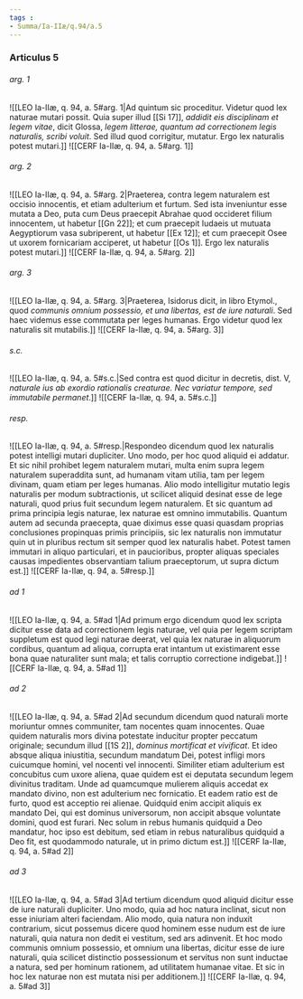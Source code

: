 ```yaml
---
tags : 
- Summa/Ia-IIæ/q.94/a.5
---
```


### Articulus 5

###### arg. 1
![[LEO Ia-IIæ, q. 94, a. 5#arg. 1|Ad quintum sic proceditur. Videtur quod lex naturae mutari possit. Quia super illud [[Si 17]], *addidit eis disciplinam et legem vitae*, dicit Glossa, *legem litterae, quantum ad correctionem legis naturalis, scribi voluit*. Sed illud quod corrigitur, mutatur. Ergo lex naturalis potest mutari.]]
![[CERF Ia-IIæ, q. 94, a. 5#arg. 1]]

###### arg. 2
![[LEO Ia-IIæ, q. 94, a. 5#arg. 2|Praeterea, contra legem naturalem est occisio innocentis, et etiam adulterium et furtum. Sed ista inveniuntur esse mutata a Deo, puta cum Deus praecepit Abrahae quod occideret filium innocentem, ut habetur [[Gn 22]]; et cum praecepit Iudaeis ut mutuata Aegyptiorum vasa subriperent, ut habetur [[Ex 12]]; et cum praecepit Osee ut uxorem fornicariam acciperet, ut habetur [[Os 1]]. Ergo lex naturalis potest mutari.]]
![[CERF Ia-IIæ, q. 94, a. 5#arg. 2]]

###### arg. 3
![[LEO Ia-IIæ, q. 94, a. 5#arg. 3|Praeterea, Isidorus dicit, in libro Etymol., quod *communis omnium possessio, et una libertas, est de iure naturali*. Sed haec videmus esse commutata per leges humanas. Ergo videtur quod lex naturalis sit mutabilis.]]
![[CERF Ia-IIæ, q. 94, a. 5#arg. 3]]

###### s.c.
![[LEO Ia-IIæ, q. 94, a. 5#s.c.|Sed contra est quod dicitur in decretis, dist. V, *naturale ius ab exordio rationalis creaturae. Nec variatur tempore, sed immutabile permanet*.]]
![[CERF Ia-IIæ, q. 94, a. 5#s.c.]]

###### resp.
![[LEO Ia-IIæ, q. 94, a. 5#resp.|Respondeo dicendum quod lex naturalis potest intelligi mutari dupliciter. Uno modo, per hoc quod aliquid ei addatur. Et sic nihil prohibet legem naturalem mutari, multa enim supra legem naturalem superaddita sunt, ad humanam vitam utilia, tam per legem divinam, quam etiam per leges humanas. Alio modo intelligitur mutatio legis naturalis per modum subtractionis, ut scilicet aliquid desinat esse de lege naturali, quod prius fuit secundum legem naturalem. Et sic quantum ad prima principia legis naturae, lex naturae est omnino immutabilis. Quantum autem ad secunda praecepta, quae diximus esse quasi quasdam proprias conclusiones propinquas primis principiis, sic lex naturalis non immutatur quin ut in pluribus rectum sit semper quod lex naturalis habet. Potest tamen immutari in aliquo particulari, et in paucioribus, propter aliquas speciales causas impedientes observantiam talium praeceptorum, ut supra dictum est.]]
![[CERF Ia-IIæ, q. 94, a. 5#resp.]]

###### ad 1
![[LEO Ia-IIæ, q. 94, a. 5#ad 1|Ad primum ergo dicendum quod lex scripta dicitur esse data ad correctionem legis naturae, vel quia per legem scriptam suppletum est quod legi naturae deerat, vel quia lex naturae in aliquorum cordibus, quantum ad aliqua, corrupta erat intantum ut existimarent esse bona quae naturaliter sunt mala; et talis corruptio correctione indigebat.]]
![[CERF Ia-IIæ, q. 94, a. 5#ad 1]]

###### ad 2
![[LEO Ia-IIæ, q. 94, a. 5#ad 2|Ad secundum dicendum quod naturali morte moriuntur omnes communiter, tam nocentes quam innocentes. Quae quidem naturalis mors divina potestate inducitur propter peccatum originale; secundum illud [[1S 2]], *dominus mortificat et vivificat*. Et ideo absque aliqua iniustitia, secundum mandatum Dei, potest infligi mors cuicumque homini, vel nocenti vel innocenti. Similiter etiam adulterium est concubitus cum uxore aliena, quae quidem est ei deputata secundum legem divinitus traditam. Unde ad quamcumque mulierem aliquis accedat ex mandato divino, non est adulterium nec fornicatio. Et eadem ratio est de furto, quod est acceptio rei alienae. Quidquid enim accipit aliquis ex mandato Dei, qui est dominus universorum, non accipit absque voluntate domini, quod est furari. Nec solum in rebus humanis quidquid a Deo mandatur, hoc ipso est debitum, sed etiam in rebus naturalibus quidquid a Deo fit, est quodammodo naturale, ut in primo dictum est.]]
![[CERF Ia-IIæ, q. 94, a. 5#ad 2]]

###### ad 3
![[LEO Ia-IIæ, q. 94, a. 5#ad 3|Ad tertium dicendum quod aliquid dicitur esse de iure naturali dupliciter. Uno modo, quia ad hoc natura inclinat, sicut non esse iniuriam alteri faciendam. Alio modo, quia natura non induxit contrarium, sicut possemus dicere quod hominem esse nudum est de iure naturali, quia natura non dedit ei vestitum, sed ars adinvenit. Et hoc modo communis omnium possessio, et omnium una libertas, dicitur esse de iure naturali, quia scilicet distinctio possessionum et servitus non sunt inductae a natura, sed per hominum rationem, ad utilitatem humanae vitae. Et sic in hoc lex naturae non est mutata nisi per additionem.]]
![[CERF Ia-IIæ, q. 94, a. 5#ad 3]]

